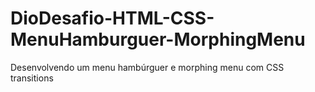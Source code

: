 # DioDesafio-HTML-CSS-MenuHamburguer-MorphingMenu
Desenvolvendo um menu hambúrguer e morphing menu com CSS transitions

